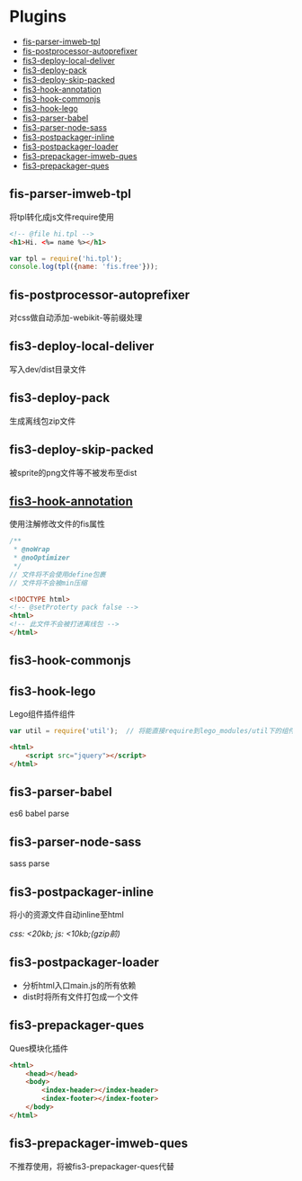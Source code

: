 
# Plugins

- [fis-parser-imweb-tpl](#fis-parser-imweb-tpl)
- [fis-postprocessor-autoprefixer](#fis-postprocessor-autoprefixer)
- [fis3-deploy-local-deliver ](#fis3-deploy-local-deliver )
- [fis3-deploy-pack](#fis3-deploy-pack)
- [fis3-deploy-skip-packed](#fis3-deploy-skip-packed)
- [fis3-hook-annotation ](#fis3-hook-annotation )
- [fis3-hook-commonjs](#fis3-hook-commonjs)
- [fis3-hook-lego](#fis3-hook-lego)
- [fis3-parser-babel](#fis3-parser-babel)
- [fis3-parser-node-sass ](#fis3-parser-node-sass )
- [fis3-postpackager-inline](#fis3-postpackager-inline)
- [fis3-postpackager-loader](#fis3-postpackager-loader)
- [fis3-prepackager-imweb-ques ](#fis3-prepackager-imweb-ques )
- [fis3-prepackager-ques](#fis3-prepackager-ques)

## fis-parser-imweb-tpl

将tpl转化成js文件require使用

```html
<!-- @file hi.tpl -->
<h1>Hi. <%= name %></h1>
```

```js
var tpl = require('hi.tpl');
console.log(tpl({name: 'fis.free'}));
```

## fis-postprocessor-autoprefixer

对css做自动添加-webikit-等前缀处理

## fis3-deploy-local-deliver 

写入dev/dist目录文件

## fis3-deploy-pack

生成离线包zip文件

## fis3-deploy-skip-packed

被sprite的png文件等不被发布至dist

## [fis3-hook-annotation](https://github.com/imweb/fis3-hook-annotation)

使用注解修改文件的fis属性 

```js
/**
 * @noWrap
 * @noOptimizer
 */ 
// 文件将不会使用define包裹
// 文件将不会被min压缩
```

```html
<!DOCTYPE html>
<!-- @setProterty pack false -->
<html>
<!-- 此文件不会被打进离线包 -->
</html>
```

## fis3-hook-commonjs


## fis3-hook-lego

Lego组件插件组件

```js
var util = require('util');  // 将能直接require到lego_modules/util下的组件
```

```html
<html>
    <script src="jquery"></script>
</html>
```

## fis3-parser-babel

es6 babel parse

## fis3-parser-node-sass 

sass parse

## fis3-postpackager-inline

将小的资源文件自动inline至html

*css: <20kb; js: <10kb;(gzip前)*

## fis3-postpackager-loader

- 分析html入口main.js的所有依赖
- dist时将所有文件打包成一个文件

## fis3-prepackager-ques

Ques模块化插件

```html
<html>
    <head></head>
    <body>
        <index-header></index-header>
        <index-footer></index-footer>
    </body>
</html>
```

## fis3-prepackager-imweb-ques 

不推荐使用，将被fis3-prepackager-ques代替

